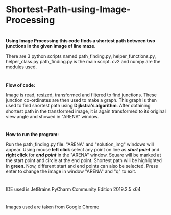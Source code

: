 # Shortest-Path-using-Image-Processing

#
**Using Image Processing this code finds a shortest path between two junctions in the given image of line maze.**
 
There are 3 python scripts named path_finding.py, helper_functions.py, helper_class.py 
path_finding.py is the main script. 
cv2 and numpy are the modules used. 

#
**Flow of code:** 
 
Image is read, resized, transformed and filtered to find junctions. 
These junction co-ordinates are then used to make a graph. 
This graph is then used to find shortest path using **Dijkstra's algorithm**. 
After obtaining shortest path in the transformed image, it is again transformed to its original view angle and showed in "ARENA" window.
 
#
**How to run the program:** 

Run the path_finding.py file. 
"ARENA" and "solution_img" windows will appear. 
Using mouse **left click** select any point on line as **_start point_** and **right click** for **_end point_** in the "ARENA" window. 
Square will be marked at the start point and circle at the end point. 
Shortest path will be highlighted in **green**. 
Now, different start and end points can also be selected. 
Press enter to change the image in window "ARENA" and "q" to exit. 

#
IDE used is JetBrains PyCharm Community Edition 2019.2.5 x64

#
Images used are taken from Google Chrome
